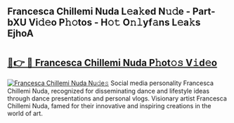 ## Francesca Chillemi Nuda L𝚎a𝚔ed N𝚞𝚍e - Part-bXU Vi𝚍𝚎o P𝚑𝚘tos - H𝚘𝚝 O𝚗𝚕yf𝚊ns L𝚎a𝚔s EjhoA

# <h2><a href="http://kf7voyn.oniu.top/?m=Francesca+Chillemi+Nuda">🔗👉 🔴 Francesca Chillemi Nuda P𝚑ot𝚘𝚜 V𝚒d𝚎o</a></h2>

[![Francesca Chillemi Nuda Nu𝚍e𝚜](https://i.imgur.com/0qMVB7G.gif)](http://kf7voyn.oniu.top/?m=Francesca+Chillemi+Nuda)
Social media personality Francesca Chillemi Nuda, recognized for disseminating dance and lifestyle ideas through dance presentations and personal vlogs. Visionary artist Francesca Chillemi Nuda, famed for their innovative and inspiring creations in the world of art.  
